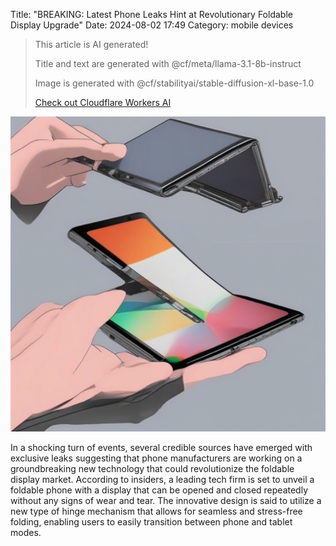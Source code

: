 Title: "BREAKING: Latest Phone Leaks Hint at Revolutionary Foldable Display Upgrade"
Date: 2024-08-02 17:49
Category: mobile devices

> This article is AI generated!
> 
> Title and text are generated with @cf/meta/llama-3.1-8b-instruct
> 
> Image is generated with @cf/stabilityai/stable-diffusion-xl-base-1.0
> 
> [Check out Cloudflare Workers AI](https://developers.cloudflare.com/workers-ai/models/)


![Alt Text](images/2024-08-02-breaking-latest-phone-leaks-hint-at-revolutionary-foldable-display-upgrade.png)

In a shocking turn of events, several credible sources have emerged with exclusive leaks suggesting that phone manufacturers are working on a groundbreaking new technology that could revolutionize the foldable display market. According to insiders, a leading tech firm is set to unveil a foldable phone with a display that can be opened and closed repeatedly without any signs of wear and tear. The innovative design is said to utilize a new type of hinge mechanism that allows for seamless and stress-free folding, enabling users to easily transition between phone and tablet modes.